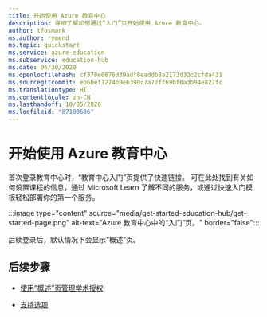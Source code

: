 ```yaml
---
title: 开始使用 Azure 教育中心
description: 详细了解如何通过“入门”页开始使用 Azure 教育中心。
author: tfosmark
ms.author: rymend
ms.topic: quickstart
ms.service: azure-education
ms.subservice: education-hub
ms.date: 06/30/2020
ms.openlocfilehash: cf378e0676d39adf8eaddb8a2173d32c2cfda431
ms.sourcegitcommit: eb6bef1274b9e6390c7a77ff69bf6a3b94e827fc
ms.translationtype: HT
ms.contentlocale: zh-CN
ms.lasthandoff: 10/05/2020
ms.locfileid: "87100686"
---
```

# <a name="getting-started-with-azure-education-hub"></a>开始使用 Azure 教育中心

首次登录教育中心时，“教育中心入门”页提供了快速链接。 可在此处找到有关如何设置课程的信息，通过 Microsoft Learn 了解不同的服务，或通过快速入门模板轻松部署你的第一个服务。

:::image type="content" source="media/get-started-education-hub/get-started-page.png" alt-text="Azure 教育中心中的“入门”页。" border="false":::

后续登录后，默认情况下会显示“概述”页。 

## <a name="next-steps"></a>后续步骤

- [使用“概述”页管理学术授权](hub-overview-page.md)

- [支持选项](educator-service-desk.md)
